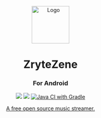 <p align="center">
  <img src="https://github.com/ThatCakeID/zz-web/raw/dev/logo.png" alt="Logo" width="100"/>
</p>

<h1 align="center">ZryteZene</h1>

<h3 align="center">For Android</h3>

<p align="center">
  <img src="https://forthebadge.com/images/badges/built-by-developers.svg" /> <img src="https://forthebadge.com/images/badges/made-with-java.svg" /> 
  <a href="https://github.com/ThatCakeID/zz-android/actions/workflows/gradle.yml"/>
  <img alt="Java CI with Gradle" src="https://github.com/ThatCakeID/zz-android/actions/workflows/gradle.yml/badge.svg"/>
</p>

<p align="center">A free open source music streamer.</p>
